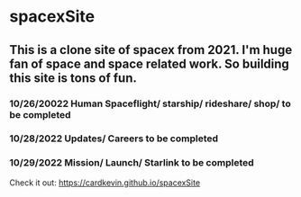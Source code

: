 # spacexSite

## This is a clone site of spacex from 2021. I'm huge fan of space and space related work. So building this site is tons of fun.

### 10/26/20022 Human Spaceflight/ starship/ rideshare/ shop/ to be completed

### 10/28/2022 Updates/ Careers to be completed

### 10/29/2022 Mission/ Launch/ Starlink to be completed

Check it out: https://cardkevin.github.io/spacexSite
